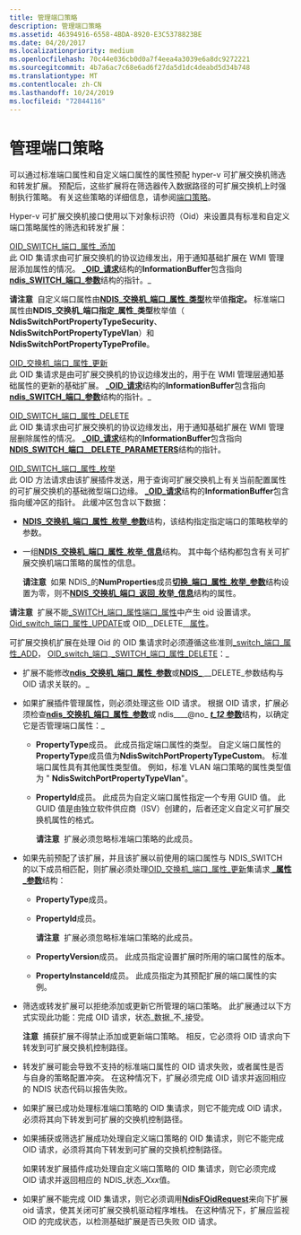 ```yaml
---
title: 管理端口策略
description: 管理端口策略
ms.assetid: 46394916-6558-4BDA-8920-E3C5378823BE
ms.date: 04/20/2017
ms.localizationpriority: medium
ms.openlocfilehash: 70c44e036cb0d0a7f4eea4a3039e6a8dc9272221
ms.sourcegitcommit: 4b7a6ac7c68e6ad6f27da5d1dc4deabd5d34b748
ms.translationtype: MT
ms.contentlocale: zh-CN
ms.lasthandoff: 10/24/2019
ms.locfileid: "72844116"
---
```

# <a name="managing-port-policies"></a>管理端口策略


可以通过标准端口属性和自定义端口属性的属性预配 hyper-v 可扩展交换机筛选和转发扩展。 预配后，这些扩展将在筛选器传入数据路径的可扩展交换机上时强制执行策略。 有关这些策略的详细信息，请参阅[端口策略](port-policies.md)。

Hyper-v 可扩展交换机接口使用以下对象标识符（Oid）来设置具有标准和自定义端口策略属性的筛选和转发扩展：

<a href="" id="oid-switch-port-property-add"></a>[OID\_SWITCH\_端口\_属性\_添加](https://docs.microsoft.com/windows-hardware/drivers/network/oid-switch-port-property-add)  
此 OID 集请求由可扩展交换机的协议边缘发出，用于通知基础扩展在 WMI 管理层添加属性的情况。 [ **\_OID\_请求**](https://docs.microsoft.com/windows-hardware/drivers/ddi/ndis/ns-ndis-_ndis_oid_request)结构的**InformationBuffer**包含指向[**ndis\_SWITCH\_端口\_参数**](https://docs.microsoft.com/windows-hardware/drivers/ddi/ntddndis/ns-ntddndis-_ndis_switch_port_property_parameters)结构的指针。\_

**请注意**  自定义端口属性由[**NDIS\_交换机\_端口\_属性\_类型**](https://docs.microsoft.com/windows-hardware/drivers/ddi/ntddndis/ne-ntddndis-_ndis_switch_port_property_type)枚举值**指定。** 标准端口属性由**NDIS\_交换机\_端口指定\_属性\_类型**枚举值（ **NdisSwitchPortPropertyTypeSecurity**、 **NdisSwitchPortPropertyTypeVlan**）和**NdisSwitchPortPropertyTypeProfile**。

 

<a href="" id="oid-switch-port-property-update"></a>[OID\_交换机\_端口\_属性\_更新](https://docs.microsoft.com/windows-hardware/drivers/network/oid-switch-port-property-update)  
此 OID 集请求是由可扩展交换机的协议边缘发出的，用于在 WMI 管理层通知基础属性的更新的基础扩展。 [ **\_OID\_请求**](https://docs.microsoft.com/windows-hardware/drivers/ddi/ndis/ns-ndis-_ndis_oid_request)结构的**InformationBuffer**包含指向[**ndis\_SWITCH\_端口\_参数**](https://docs.microsoft.com/windows-hardware/drivers/ddi/ntddndis/ns-ntddndis-_ndis_switch_port_property_parameters)结构的指针。\_

<a href="" id="oid-switch-port-property-delete"></a>[OID\_SWITCH\_端口\_属性\_DELETE](https://docs.microsoft.com/windows-hardware/drivers/network/oid-switch-port-property-delete)  
此 OID 集请求由可扩展交换机的协议边缘发出，用于通知基础扩展在 WMI 管理层删除属性的情况。 [ **\_OID\_请求**](https://docs.microsoft.com/windows-hardware/drivers/ddi/ndis/ns-ndis-_ndis_oid_request)结构的**InformationBuffer**包含指向[**NDIS\_SWITCH\_端口\_\_DELETE\_PARAMETERS**](https://docs.microsoft.com/windows-hardware/drivers/ddi/ntddndis/ns-ntddndis-_ndis_switch_port_property_delete_parameters)结构的指针。

<a href="" id="oid-switch-port-property-enum"></a>[OID\_SWITCH\_端口\_属性\_枚举](https://docs.microsoft.com/windows-hardware/drivers/network/oid-switch-port-property-enum)  
此 OID 方法请求由该扩展插件发送，用于查询可扩展交换机上有关当前配置属性的可扩展交换机的基础微型端口边缘。 [ **\_OID\_请求**](https://docs.microsoft.com/windows-hardware/drivers/ddi/ndis/ns-ndis-_ndis_oid_request)结构的**InformationBuffer**包含指向缓冲区的指针。 此缓冲区包含以下数据：

-   [**NDIS\_交换机\_端口\_属性\_枚举\_参数**](https://docs.microsoft.com/windows-hardware/drivers/ddi/ntddndis/ns-ntddndis-_ndis_switch_port_property_enum_parameters)结构，该结构指定指定端口的策略枚举的参数。

-   一组[**NDIS\_交换机\_端口\_属性\_枚举\_信息**](https://docs.microsoft.com/windows-hardware/drivers/ddi/ntddndis/ns-ntddndis-_ndis_switch_port_property_enum_info)结构。 其中每个结构都包含有关可扩展交换机端口策略的属性的信息。

    **请注意**  如果 NDIS\_的**NumProperties**成员[**切换\_端口\_属性\_枚举\_参数**](https://docs.microsoft.com/windows-hardware/drivers/ddi/ntddndis/ns-ntddndis-_ndis_switch_port_property_enum_parameters)结构设置为零，则不[**NDIS\_交换机\_端口\_返回\_枚举\_信息**](https://docs.microsoft.com/windows-hardware/drivers/ddi/ntddndis/ns-ntddndis-_ndis_switch_port_property_enum_info)结构的属性。

     

**请注意**  扩展不能[\_SWITCH\_端口\_属性端口\_属性](https://docs.microsoft.com/windows-hardware/drivers/network/oid-switch-port-property-add)中产生 oid 设置请求。 [Oid\_switch\_端口\_属性\_UPDATE](https://docs.microsoft.com/windows-hardware/drivers/network/oid-switch-port-property-update)或 OID\_\_DELETE\_\_[属性](https://docs.microsoft.com/windows-hardware/drivers/network/oid-switch-port-property-delete)。

 

可扩展交换机扩展在处理 Oid 的 OID 集请求时必须遵循这些准则[\_switch\_端口\_属性\_ADD](https://docs.microsoft.com/windows-hardware/drivers/network/oid-switch-port-property-add)， [OID\_switch\_端口](https://docs.microsoft.com/windows-hardware/drivers/network/oid-switch-port-property-update)\_[\_SWITCH\_端口\_属性\_DELETE](https://docs.microsoft.com/windows-hardware/drivers/network/oid-switch-port-property-delete)：\_

-   扩展不能修改[**ndis\_交换机\_端口\_属性\_参数**](https://docs.microsoft.com/windows-hardware/drivers/ddi/ntddndis/ns-ntddndis-_ndis_switch_port_property_parameters)或[**NDIS\_** ](https://docs.microsoft.com/windows-hardware/drivers/ddi/ntddndis/ns-ntddndis-_ndis_switch_port_property_delete_parameters)\_\_DELETE\_参数结构与 OID 请求关联的。\_

-   如果扩展插件管理属性，则必须处理这些 OID 请求。 根据 OID 请求，扩展必须检查[**ndis\_交换机\_端口\_属性\_参数**](https://docs.microsoft.com/windows-hardware/drivers/ddi/ntddndis/ns-ntddndis-_ndis_switch_port_property_parameters)或 ndis\_\_\_\_@no_ [ **_t_12_ 参数**](https://docs.microsoft.com/windows-hardware/drivers/ddi/ntddndis/ns-ntddndis-_ndis_switch_port_property_delete_parameters)结构，以确定它是否管理端口属性：\_

    -   **PropertyType**成员。 此成员指定端口属性的类型。 自定义端口属性的**PropertyType**成员值为**NdisSwitchPortPropertyTypeCustom**。 标准端口属性具有其他属性类型值。 例如，标准 VLAN 端口策略的属性类型值为 " **NdisSwitchPortPropertyTypeVlan**"。

    -   **PropertyId**成员。 此成员为自定义端口属性指定一个专用 GUID 值。 此 GUID 值是由独立软件供应商（ISV）创建的，后者还定义自定义可扩展交换机属性的格式。

        **请注意**  扩展必须忽略标准端口策略的此成员。

         

-   如果先前预配了该扩展，并且该扩展以前使用的端口属性与 NDIS\_SWITCH 的以下成员相匹配，则扩展必须处理[OID\_交换机\_端口\_属性\_更新](https://docs.microsoft.com/windows-hardware/drivers/network/oid-switch-port-property-update)集请求[ **\_属性\_参数**](https://docs.microsoft.com/windows-hardware/drivers/ddi/ntddndis/ns-ntddndis-_ndis_switch_property_parameters)结构：

    -   **PropertyType**成员。

    -   **PropertyId**成员。

        **请注意**  扩展必须忽略标准端口策略的此成员。

         

    -   **PropertyVersion**成员。 此成员指定设置扩展时所用的端口属性的版本。

    -   **PropertyInstanceId**成员。 此成员指定为其预配扩展的端口属性的实例。

-   筛选或转发扩展可以拒绝添加或更新它所管理的端口策略。 此扩展通过以下方式实现此功能：完成 OID 请求，状态\_数据\_不\_接受。

    **注意**  捕获扩展不得禁止添加或更新端口策略。 相反，它必须将 OID 请求向下转发到可扩展交换机控制路径。

     

-   转发扩展可能会导致不支持的标准端口属性的 OID 请求失败，或者属性是否与自身的策略配置冲突。 在这种情况下，扩展必须完成 OID 请求并返回相应的 NDIS 状态代码以报告失败。

-   如果扩展已成功处理标准端口策略的 OID 集请求，则它不能完成 OID 请求，必须将其向下转发到可扩展的交换机控制路径。

-   如果捕获或筛选扩展成功处理自定义端口策略的 OID 集请求，则它不能完成 OID 请求，必须将其向下转发到可扩展的交换机控制路径。

    如果转发扩展插件成功处理自定义端口策略的 OID 集请求，则它必须完成 OID 请求并返回相应的 NDIS\_状态\_*Xxx*值。

-   如果扩展不能完成 OID 集请求，则它必须调用[**NdisFOidRequest**](https://docs.microsoft.com/windows-hardware/drivers/ddi/ndis/nf-ndis-ndisfoidrequest)来向下扩展 oid 请求，使其关闭可扩展交换机驱动程序堆栈。 在这种情况下，扩展应监视 OID 的完成状态，以检测基础扩展是否已失败 OID 请求。

 

 





